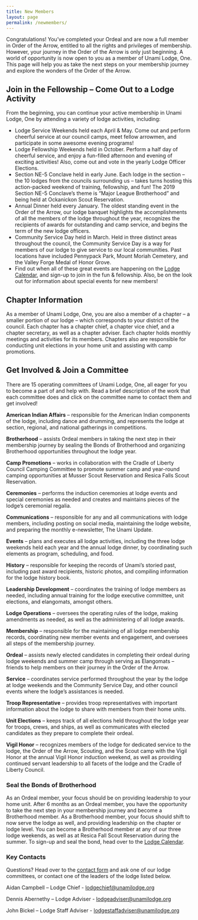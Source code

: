 ```yaml
---
title: New Members
layout: page
permalink: /newmembers/
---
```


Congratulations! You’ve completed your Ordeal and are now a full member in Order of the Arrow, entitled to all the rights and privileges of membership. However, your journey in the Order of the Arrow is only just beginning. A world of opportunity is now open to you as a member of Unami Lodge, One. This page will help you as take the next steps on your membership journey and explore the wonders of the Order of the Arrow.

## Join in the Fellowship – Come Out to a Lodge Activity
From the beginning, you can continue your active membership in Unami Lodge, One by attending a variety of lodge activities, including:
-	Lodge Service Weekends held each April & May. Come out and perform cheerful service at our council camps, meet fellow arrowmen, and participate in some awesome evening programs!
-	Lodge Fellowship Weekends held in October. Perform a half day of cheerful service, and enjoy a fun-filled afternoon and evening of exciting activities! Also, come out and vote in the yearly Lodge Officer Elections.
-	Section NE-5 Conclave held in early June. Each lodge in the section – the 10 lodges from the councils surrounding us – takes turns hosting this action-packed weekend of training, fellowship, and fun! The 2019 Section NE-5 Conclave’s theme is “Major League Brotherhood” and being held at Ockanickon Scout Reservation.
-	Annual Dinner held every January. The oldest standing event in the Order of the Arrow, our lodge banquet highlights the accomplishments of all the members of the lodge throughout the year, recognizes the recipients of awards for outstanding and camp service, and begins the term of the new lodge officers.
-	Community Service Day held in March. Held in three distinct areas throughout the council, the Community Service Day is a way for members of our lodge to give service to our local communities. Past locations have included Pennypack Park, Mount Moriah Cemetery, and the Valley Forge Medal of Honor Grove.
-	Find out when all of these great events are happening on the [Lodge Calendar](/calendar), and sign-up to join in the fun & fellowship. Also, be on the look out for information about special events for new members!

## Chapter Information
As a member of Unami Lodge, One, you are also a member of a chapter – a smaller portion of our lodge – which corresponds to your district of the council. Each chapter has a chapter chief, a chapter vice chief, and a chapter secretary, as well as a chapter adviser. Each chapter holds monthly meetings and activities for its members. Chapters also are responsible for conducting unit elections in your home unit and assisting with camp promotions. <!-- To find out which chapter you belong to, more info about their meeting, and the latest news & updates, click [here](chapters.html). -->

## Get Involved & Join a Committee
There are 15 operating committees of Unami Lodge, One, all eager for you to become a part of and help with. Read a brief description of the work that each committee does and click on the committee name to contact them and get involved!

**American Indian Affairs** – responsible for the American Indian components of the lodge, including dance and drumming, and represents the lodge at section, regional, and national gatherings in competitions.

**Brotherhood** – assists Ordeal members in taking the next step in their membership journey by sealing the Bonds of Brotherhood and organizing Brotherhood opportunities throughout the lodge year.

**Camp Promotions** – works in collaboration with the Cradle of Liberty Council Camping Committee to promote summer camp and year-round camping opportunities at Musser Scout Reservation and Resica Falls Scout Reservation.

**Ceremonies** – performs the induction ceremonies at lodge events and special ceremonies as needed and creates and maintains pieces of the lodge’s ceremonial regalia.

**Communications** – responsible for any and all communications with lodge members, including posting on social media, maintaining the lodge website, and preparing the monthly e-newsletter, The Unami Update.

**Events** – plans and executes all lodge activities, including the three lodge weekends held each year and the annual lodge dinner, by coordinating such elements as program, scheduling, and food.

**History** – responsible for keeping the records of Unami’s storied past, including past award recipients, historic photos, and compiling information for the lodge history book.

**Leadership Development** – coordinates the training of lodge members as needed, including annual training for the lodge executive committee, unit elections, and elangomats, amongst others.

**Lodge Operations** – oversees the operating rules of the lodge, making amendments as needed, as well as the administering of all lodge awards.

**Membership** – responsible for the maintaining of all lodge membership records, coordinating new member events and engagement, and oversees all steps of the membership journey.

**Ordeal** – assists newly elected candidates in completing their ordeal during lodge weekends and summer camp through serving as Elangomats – friends to help members on their journey in the Order of the Arrow.

**Service** – coordinates service performed throughout the year by the lodge at lodge weekends and the Community Service Day, and other council events where the lodge’s assistances is needed.

**Troop Representative** – provides troop representatives with important information about the lodge to share with members from their home units.

**Unit Elections** – keeps track of all elections held throughout the lodge year for troops, crews, and ships, as well as communicates with elected candidates as they prepare to complete their ordeal.

**Vigil Honor** – recognizes members of the lodge for dedicated service to the lodge, the Order of the Arrow, Scouting, and the Scout camp with the Vigil Honor at the annual Vigil Honor induction weekend, as well as providing continued servant leadership to all facets of the lodge and the Cradle of Liberty Council.

### Seal the Bonds of Brotherhood
As an Ordeal member, your focus should be on providing leadership to your home unit. After 6 months as an Ordeal member, you have the opportunity to take the next step in your membership journey and become a Brotherhood member. As a Brotherhood member, your focus should shift to now serve the lodge as well, and providing leadership on the chapter or lodge level. You can become a Brotherhood member at any of our three lodge weekends, as well as at Resica Fall Scout Reservation during the summer. To sign-up and seal the bond, head over to the [Lodge Calendar](calendar).

### Key Contacts
Questions? Head over to the [contact form](contact) and ask one of our lodge committees, or contact one of the leaders of the lodge listed below.

Aidan Campbell – Lodge Chief - [lodgechief@unamilodge.org](/contact?recipient=lodgechief)

Dennis Abernethy – Lodge Adviser - [lodgeadviser@unamilodge.org](/contact?recipient=lodgeadviser)

John Bickel – Lodge Staff Adviser - [lodgestaffadviser@unamilodge.org](/contact?recipient=lodgestaffadviser)
